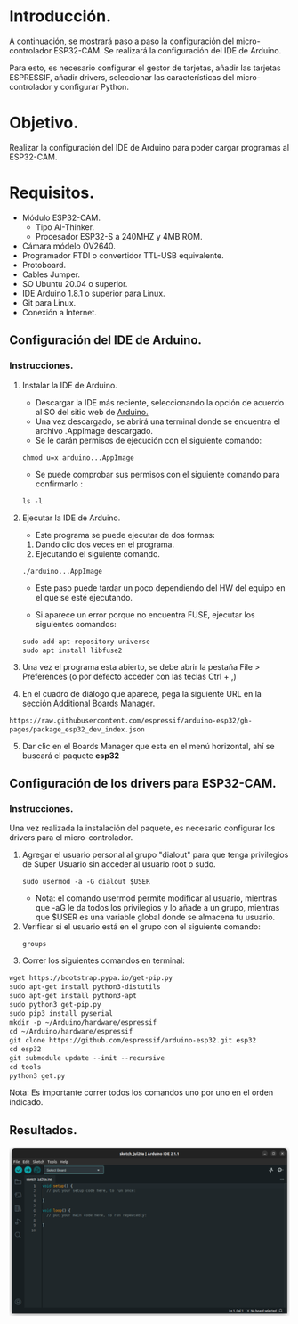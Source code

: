 # Introducción. 

A continuación, se mostrará paso a paso la configuración del micro-controlador ESP32-CAM. Se realizará la configuración del IDE de Arduino.

Para esto, es necesario configurar el gestor de tarjetas, añadir las tarjetas ESPRESSIF, añadir drivers, seleccionar las características del micro-controlador y configurar Python.

# Objetivo.

Realizar la configuración del IDE de Arduino para poder cargar programas al ESP32-CAM.

# Requisitos.

- Módulo ESP32-CAM.
    - Tipo AI-Thinker.
    - Procesador ESP32-S a 240MHZ y 4MB ROM.
- Cámara módelo OV2640.
- Programador FTDI o convertidor TTL-USB equivalente.
- Protoboard.
- Cables Jumper.
- SO Ubuntu 20.04 o superior.
- IDE Arduino 1.8.1 o superior para Linux.
- Git para Linux.
- Conexión a Internet.

## Configuración del IDE de Arduino.

### Instrucciones.

1. Instalar la IDE de Arduino.
    - Descargar la IDE más reciente, seleccionando la opción de acuerdo al SO del sitio web de [Arduino.](https://www.arduino.cc/en/software)
    - Una vez descargado, se abrirá una terminal donde se encuentra el archivo .AppImage descargado.
    - Se le darán permisos de ejecución con el siguiente comando:

    ~~~
    chmod u=x arduino...AppImage
    ~~~

    - Se puede comprobar sus permisos con el siguiente comando para confirmarlo :

    ~~~
    ls -l
    ~~~

2. Ejecutar la IDE de Arduino.
    - Este programa se puede ejecutar de dos formas:
    1. Dando clic dos veces en el programa.
    2. Ejecutando el siguiente comando.
    ~~~
    ./arduino...AppImage
    ~~~
    - Este paso puede tardar un poco dependiendo del HW del equipo en el que se esté ejecutando.

    - Si aparece un error porque no encuentra FUSE, ejecutar los siguientes comandos:

    ~~~
    sudo add-apt-repository universe
    sudo apt install libfuse2
    ~~~


3. Una vez el programa esta abierto, se debe abrir la pestaña File > Preferences (o por defecto acceder con las teclas Ctrl + ,) 
4. En el cuadro de diálogo que aparece, pega la siguiente URL en la sección Additional Boards Manager.

~~~
https://raw.githubusercontent.com/espressif/arduino-esp32/gh-pages/package_esp32_dev_index.json
~~~

5. Dar clic en el Boards Manager que esta en el menú horizontal, ahí se buscará el paquete **esp32** 

## Configuración de los drivers para ESP32-CAM.

### Instrucciones.

Una vez realizada la instalación del paquete, es necesario configurar los drivers para el micro-controlador.

1. Agregar el usuario personal al grupo "dialout" para que tenga privilegios de Super Usuario sin acceder al usuario root o sudo.
    ~~~
    sudo usermod -a -G dialout $USER
    ~~~
    - Nota: el comando usermod permite modificar al usuario, mientras que -aG le da todos los privilegios y lo añade a un grupo, mientras que $USER es una variable global donde se almacena tu usuario.
2. Verificar si el usuario está en el grupo con el siguiente comando:
    ~~~
    groups
    ~~~
3. Correr los siguientes comandos en terminal:
~~~
wget https://bootstrap.pypa.io/get-pip.py
sudo apt-get install python3-distutils
sudo apt-get install python3-apt
sudo python3 get-pip.py
sudo pip3 install pyserial
mkdir -p ~/Arduino/hardware/espressif
cd ~/Arduino/hardware/espressif
git clone https://github.com/espressif/arduino-esp32.git esp32
cd esp32
git submodule update --init --recursive
cd tools
python3 get.py

~~~

Nota: Es importante correr todos los comandos uno por uno en el orden indicado.

## Resultados.

![](https://github.com/elizabeth-arevalo/Ejercicios-Codigo-IoT/blob/main/img/esp32-1.png)